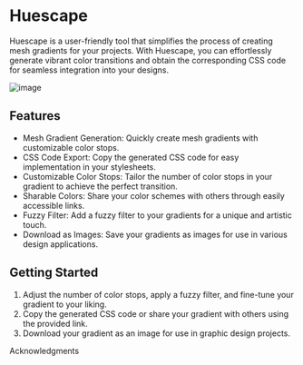 # Huescape
Huescape is a user-friendly tool that simplifies the process of creating mesh gradients for your projects. With Huescape, you can effortlessly generate vibrant color transitions and obtain the corresponding CSS code for seamless integration into your designs.

![image](https://github.com/joelmce/huescape/assets/15964085/3b476d0b-4b43-42d0-985f-1edde11daa5a)

## Features
- Mesh Gradient Generation: Quickly create mesh gradients with customizable color stops.
- CSS Code Export: Copy the generated CSS code for easy implementation in your stylesheets.
- Customizable Color Stops: Tailor the number of color stops in your gradient to achieve the perfect transition.
- Sharable Colors: Share your color schemes with others through easily accessible links.
- Fuzzy Filter: Add a fuzzy filter to your gradients for a unique and artistic touch.
- Download as Images: Save your gradients as images for use in various design applications.

## Getting Started
1. Adjust the number of color stops, apply a fuzzy filter, and fine-tune your gradient to your liking.
2. Copy the generated CSS code or share your gradient with others using the provided link.
3. Download your gradient as an image for use in graphic design projects.
   
Acknowledgments

